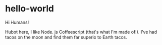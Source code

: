 # hello-world

Hi Humans!

Hubot here, I like Node. js Coffeescript (that's what I'm made of!).
I've had tacos on the moon and find them far superio to Earth tacos.
